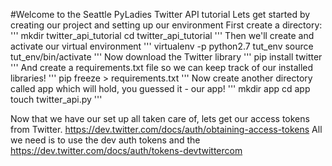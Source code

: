 #Welcome to the Seattle PyLadies Twitter API tutorial
Lets get started by creating our project and setting up our environment
First create a directory:
'''
mkdir twitter_api_tutorial
cd twitter_api_tutorial
'''
Then we'll create and activate our virtual environment
'''
virtualenv -p python2.7 tut_env
source tut_env/bin/activate
'''
Now download the Twitter library
'''
pip install twitter
'''
And create a requirements.txt file so we can keep track of our installed libraries!
'''
pip freeze > requirements.txt
'''
Now create another directory called app which will hold, you guessed it - our app!
'''
mkdir app
cd app
touch twitter_api.py
'''

Now that we have our set up all taken
care of, lets get our access tokens
from Twitter.
https://dev.twitter.com/docs/auth/obtaining-access-tokens
All we need is to use the dev auth tokens and the
https://dev.twitter.com/docs/auth/tokens-devtwittercom
